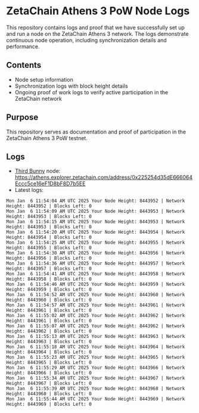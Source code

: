 # ZetaChain Athens 3 PoW Node Logs
This repository contains logs and proof that we have successfully set up and run a node on the ZetaChain Athens 3 network. The logs demonstrate continuous node operation, including synchronization details and performance.

## Contents
- Node setup information
- Synchronization logs with block height details
- Ongoing proof of work logs to verify active participation in the ZetaChain network

## Purpose
This repository serves as documentation and proof of participation in the ZetaChain Athens 3 PoW testnet.

## Logs

- [Third Bunny](https://thirdbunny.xyz/) node: https://athens.explorer.zetachain.com/address/0x225254d35dE666064Eccc5ce16eF1D8bF8D7b5EE
- Latest logs:
```
Mon Jan  6 11:54:04 AM UTC 2025 Your Node Height: 8443952 | Network Height: 8443952 | Blocks Left: 0
Mon Jan  6 11:54:09 AM UTC 2025 Your Node Height: 8443953 | Network Height: 8443953 | Blocks Left: 0
Mon Jan  6 11:54:15 AM UTC 2025 Your Node Height: 8443953 | Network Height: 8443953 | Blocks Left: 0
Mon Jan  6 11:54:20 AM UTC 2025 Your Node Height: 8443954 | Network Height: 8443954 | Blocks Left: 0
Mon Jan  6 11:54:25 AM UTC 2025 Your Node Height: 8443955 | Network Height: 8443955 | Blocks Left: 0
Mon Jan  6 11:54:30 AM UTC 2025 Your Node Height: 8443956 | Network Height: 8443956 | Blocks Left: 0
Mon Jan  6 11:54:36 AM UTC 2025 Your Node Height: 8443957 | Network Height: 8443957 | Blocks Left: 0
Mon Jan  6 11:54:41 AM UTC 2025 Your Node Height: 8443958 | Network Height: 8443958 | Blocks Left: 0
Mon Jan  6 11:54:46 AM UTC 2025 Your Node Height: 8443959 | Network Height: 8443959 | Blocks Left: 0
Mon Jan  6 11:54:52 AM UTC 2025 Your Node Height: 8443960 | Network Height: 8443960 | Blocks Left: 0
Mon Jan  6 11:54:57 AM UTC 2025 Your Node Height: 8443961 | Network Height: 8443961 | Blocks Left: 0
Mon Jan  6 11:55:02 AM UTC 2025 Your Node Height: 8443962 | Network Height: 8443961 | Blocks Left: 0
Mon Jan  6 11:55:07 AM UTC 2025 Your Node Height: 8443962 | Network Height: 8443962 | Blocks Left: 0
Mon Jan  6 11:55:13 AM UTC 2025 Your Node Height: 8443963 | Network Height: 8443963 | Blocks Left: 0
Mon Jan  6 11:55:18 AM UTC 2025 Your Node Height: 8443964 | Network Height: 8443964 | Blocks Left: 0
Mon Jan  6 11:55:23 AM UTC 2025 Your Node Height: 8443965 | Network Height: 8443965 | Blocks Left: 0
Mon Jan  6 11:55:29 AM UTC 2025 Your Node Height: 8443966 | Network Height: 8443966 | Blocks Left: 0
Mon Jan  6 11:55:34 AM UTC 2025 Your Node Height: 8443967 | Network Height: 8443967 | Blocks Left: 0
Mon Jan  6 11:55:39 AM UTC 2025 Your Node Height: 8443968 | Network Height: 8443968 | Blocks Left: 0
Mon Jan  6 11:55:44 AM UTC 2025 Your Node Height: 8443969 | Network Height: 8443969 | Blocks Left: 0
```
